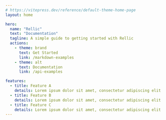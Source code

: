 ```yaml
---
# https://vitepress.dev/reference/default-theme-home-page
layout: home

hero:
  name: "Rellic"
  text: "Documentation"
  tagline: A simple guide to getting started with Rellic
  actions:
    - theme: brand
      text: Get Started
      link: /markdown-examples
    - theme: alt
      text: Documentation
      link: /api-examples

features:
  - title: Feature A
    details: Lorem ipsum dolor sit amet, consectetur adipiscing elit
  - title: Feature B
    details: Lorem ipsum dolor sit amet, consectetur adipiscing elit
  - title: Feature C
    details: Lorem ipsum dolor sit amet, consectetur adipiscing elit
---
```


